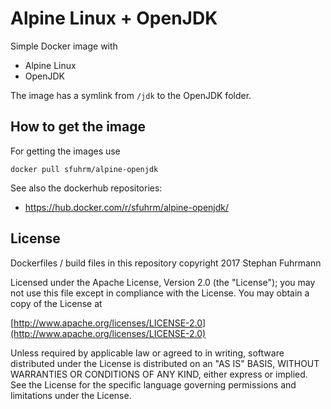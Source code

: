 # Alpine Linux + OpenJDK 

Simple Docker image with
* Alpine Linux
* OpenJDK

The image has a symlink from `/jdk` to the OpenJDK folder.

## How to get the image

For getting the images use

```
docker pull sfuhrm/alpine-openjdk
```

See also the dockerhub repositories:
* https://hub.docker.com/r/sfuhrm/alpine-openjdk/

## License

Dockerfiles / build files in this repository copyright 2017 Stephan Fuhrmann

Licensed under the Apache License, Version 2.0 (the "License");
you may not use this file except in compliance with the License.
You may obtain a copy of the License at

[http://www.apache.org/licenses/LICENSE-2.0](http://www.apache.org/licenses/LICENSE-2.0)

Unless required by applicable law or agreed to in writing, software
distributed under the License is distributed on an "AS IS" BASIS,
WITHOUT WARRANTIES OR CONDITIONS OF ANY KIND, either express or implied.
See the License for the specific language governing permissions and
limitations under the License.
